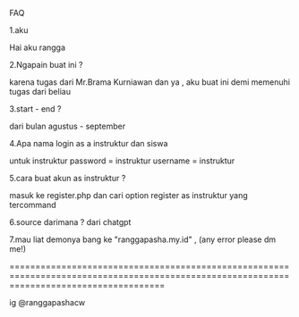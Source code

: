 

FAQ

1.aku

Hai aku rangga 

2.Ngapain buat ini ?

karena tugas dari Mr.Brama Kurniawan dan ya , aku buat ini demi memenuhi tugas dari beliau

3.start - end ?

 dari bulan agustus - september

4.Apa nama login as a instruktur dan siswa

untuk instruktur password = instruktur username = instruktur

5.cara buat akun as instruktur  ?

masuk ke register.php dan cari option register as instruktur yang tercommand 

6.source darimana ?
dari chatgpt 

7.mau liat demonya bang
 ke "ranggapasha.my.id" , (any error please dm me!)

==========================================================================================================================================

 ig @ranggapashacw
